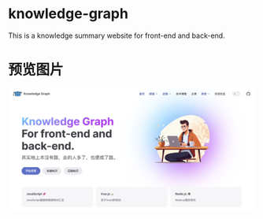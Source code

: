 # knowledge-graph
This is a knowledge summary website for front-end and back-end.

# 预览图片
![image](/asset/img/preview.jpg)
